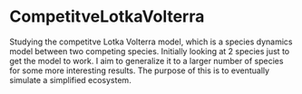 # CompetitveLotkaVolterra

Studying the competitve Lotka Volterra model, which is a species dynamics model between two competing species. Initially looking at 2 species just to get the model to work. I aim to generalize it to a larger number of species for some more interesting results. The purpose of this is to eventually simulate a simplified ecosystem.
